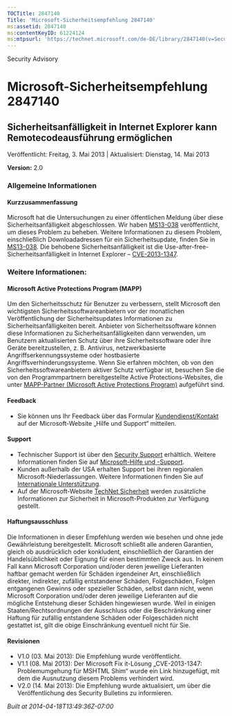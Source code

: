```yaml
---
TOCTitle: 2847140
Title: 'Microsoft-Sicherheitsempfehlung 2847140'
ms:assetid: 2847140
ms:contentKeyID: 61224124
ms:mtpsurl: 'https://technet.microsoft.com/de-DE/library/2847140(v=Security.10)'
---
```


Security Advisory

Microsoft-Sicherheitsempfehlung 2847140
=======================================

Sicherheitsanfälligkeit in Internet Explorer kann Remotecodeausführung ermöglichen
----------------------------------------------------------------------------------

Veröffentlicht: Freitag, 3. Mai 2013 | Aktualisiert: Dienstag, 14. Mai 2013

**Version:** 2.0

### Allgemeine Informationen

#### Kurzzusammenfassung

Microsoft hat die Untersuchungen zu einer öffentlichen Meldung über diese Sicherheitsanfälligkeit abgeschlossen. Wir haben [MS13-038](https://go.microsoft.com/fwlink/?linkid=299892) veröffentlicht, um dieses Problem zu beheben. Weitere Informationen zu diesem Problem, einschließlich Downloadadressen für ein Sicherheitsupdate, finden Sie in [MS13-038](https://go.microsoft.com/fwlink/?linkid=299892). Die behobene Sicherheitsanfälligkeit ist die Use-after-free-Sicherheitsanfälligkeit in Internet Explorer – [CVE-2013-1347](https://www.cve.mitre.org/cgi-bin/cvename.cgi?name=cve-2013-1347).

### Weitere Informationen:

#### Microsoft Active Protections Program (MAPP)

Um den Sicherheitsschutz für Benutzer zu verbessern, stellt Microsoft den wichtigsten Sicherheitssoftwareanbietern vor der monatlichen Veröffentlichung der Sicherheitsupdates Informationen zu Sicherheitsanfälligkeiten bereit. Anbieter von Sicherheitssoftware können diese Informationen zu Sicherheitsanfälligkeiten dann verwenden, um Benutzern aktualisierten Schutz über ihre Sicherheitssoftware oder ihre Geräte bereitzustellen, z. B. Antivirus, netzwerkbasierte Angriffserkennungssysteme oder hostbasierte Angriffsverhinderungssysteme. Wenn Sie erfahren möchten, ob von den Sicherheitssoftwareanbietern aktiver Schutz verfügbar ist, besuchen Sie die von den Programmpartnern bereitgestellte Active Protections-Websites, die unter [MAPP-Partner (Microsoft Active Protections Program)](https://go.microsoft.com/fwlink/?linkid=215201) aufgeführt sind.

#### Feedback

-   Sie können uns Ihr Feedback über das Formular [Kundendienst/Kontakt](https://support.microsoft.com/kb/?scid=sw;en;1257&showpage=1&ws=technet&sd=tech) auf der Microsoft-Website „Hilfe und Support“ mitteilen.

#### Support

-   Technischer Support ist über den [Security Support](https://go.microsoft.com/fwlink/?linkid=21131) erhältlich. Weitere Informationen finden Sie auf [Microsoft-Hilfe und -Support](https://support.microsoft.com/).
-   Kunden außerhalb der USA erhalten Support bei ihren regionalen Microsoft-Niederlassungen. Weitere Informationen finden Sie auf [Internationale Unterstützung](https://go.microsoft.com/fwlink/?linkid=21155).
-   Auf der Microsoft-Website [TechNet Sicherheit](https://technet.microsoft.com/de-de/security/default.aspx) werden zusätzliche Informationen zur Sicherheit in Microsoft-Produkten zur Verfügung gestellt.

#### Haftungsausschluss

Die Informationen in dieser Empfehlung werden wie besehen und ohne jede Gewährleistung bereitgestellt. Microsoft schließt alle anderen Garantien, gleich ob ausdrücklich oder konkludent, einschließlich der Garantien der Handelsüblichkeit oder Eignung für einen bestimmten Zweck aus. In keinem Fall kann Microsoft Corporation und/oder deren jeweilige Lieferanten haftbar gemacht werden für Schäden irgendeiner Art, einschließlich direkter, indirekter, zufällig entstandener Schäden, Folgeschäden, Folgen entgangenen Gewinns oder spezieller Schäden, selbst dann nicht, wenn Microsoft Corporation und/oder deren jeweilige Lieferanten auf die mögliche Entstehung dieser Schäden hingewiesen wurde. Weil in einigen Staaten/Rechtsordnungen der Ausschluss oder die Beschränkung einer Haftung für zufällig entstandene Schäden oder Folgeschäden nicht gestattet ist, gilt die obige Einschränkung eventuell nicht für Sie.

#### Revisionen

-   V1.0 (03. Mai 2013): Die Empfehlung wurde veröffentlicht.
-   V1.1 (08. Mai 2013): Der Microsoft Fix it-Lösung „CVE-2013-1347: Problemumgehung für MSHTML Shim“ wurde ein Link hinzugefügt, mit dem die Ausnutzung diesem Problems verhindert wird.
-   V2.0 (14. Mai 2013): Die Empfehlung wurde aktualisiert, um über die Veröffentlichung des Security Bulletins zu informieren.

*Built at 2014-04-18T13:49:36Z-07:00*
